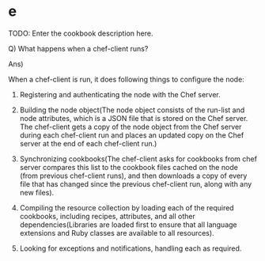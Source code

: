 # e

TODO: Enter the cookbook description here.

Q) What happens when a chef-client runs?

Ans)

When a chef-client is run, it does following things to configure the node:

1) Registering and authenticating the node with the Chef server.

2) Building the node object(The node object consists of the run-list and node attributes, which is a JSON file that is stored on the Chef server. The chef-client gets a copy of the node object from the Chef server during each chef-client run and places an updated copy on the Chef server at the end of each chef-client run.)

3) Synchronizing cookbooks(The chef-client asks for cookbooks from chef server compares this list to the cookbook files cached on the node (from previous chef-client runs), and then downloads a copy of every file that has changed since the previous chef-client run, along with any new files).

4) Compiling the resource collection by loading each of the required cookbooks, including recipes, attributes, and all other dependencies(Libraries are loaded first to ensure that all language extensions and Ruby classes are available to all resources).

5) Looking for exceptions and notifications, handling each as required.
